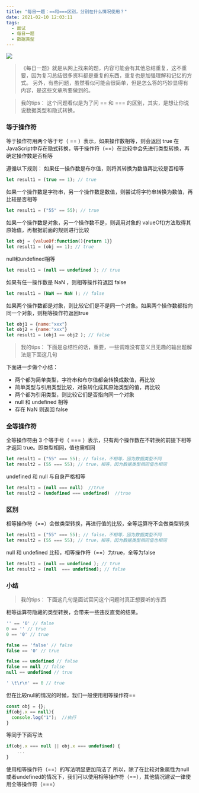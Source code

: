 ```yaml
---
title: "每日一题：==和===区别，分别在什么情况使用？"
date: 2021-02-10 12:03:11
tags:
  - 面试
  - 每日一题
  - 数据类型
---
```


<!--banner-pic|sticker|content-img|content-img-half-->
<img class="banner-pic" src="http://oss.slybootslion.com/blog/v2-71672f9adef108d86be2a7b8ab71cbbe_r.jpg?x-oss-process=image/auto-orient,1/quality,q_80/watermark,text_c2x5Ym9vdHNsaW9u,color_ffffff,size_40,shadow_70,t_74,x_10,y_10"/>

>《每日一题》就是从网上找来的题，内容可能会有其他总结重复，这不重要，因为复习总结很多资料都是重复的东西，重复也是加强理解和记忆的方式。
> 另外，有些问题，虽然看似可能会很简单，但是怎么答的巧妙显得有内容，是这些文章所要做到的。

> 我的tips：
> 这个问题看似是为了问 == 和 === 的区别，其实，是想让你说说数据类型和隐式转换。

### 等于操作符

等于操作符用两个等于号（ == ）表示，如果操作数相等，则会返回 true
在JavaScript中存在隐式转换，等于操作符（==）在比较中会先进行类型转换，再确定操作数是否相等

遵循以下规则：
如果任一操作数是布尔值，则将其转换为数值再比较是否相等

```js
let result1 = (true == 1); // true
```

如果一个操作数是字符串，另一个操作数是数值，则尝试将字符串转换为数值，再比较是否相等

```js
let result1 = ("55" == 55); // true
```

如果一个操作数是对象，另一个操作数不是，则调用对象的 valueOf()方法取得其原始值，再根据前面的规则进行比较

```js
let obj = {valueOf:function(){return 1}}
let result1 = (obj == 1); // true
```

null和undefined相等

```js
let result1 = (null == undefined ); // true
```

如果有任一操作数是 NaN ，则相等操作符返回 false
```js
let result1 = (NaN == NaN ); // false
```

如果两个操作数都是对象，则比较它们是不是同一个对象。如果两个操作数都指向同一个对象，则相等操作符返回true

```js
let obj1 = {name:"xxx"}
let obj2 = {name:"xxx"}
let result1 = (obj1 == obj2 ); // false
```

> 我的tips：
> 下面是总结性的话，重要，一些调难没有意义且无趣的输出题解法是下面这几句

下面进一步做个小结：

- 两个都为简单类型，字符串和布尔值都会转换成数值，再比较
- 简单类型与引用类型比较，对象转化成其原始类型的值，再比较
- 两个都为引用类型，则比较它们是否指向同一个对象
- null 和 undefined 相等
- 存在 NaN 则返回 false

<!-- more -->
### 全等操作符

全等操作符由 3 个等于号（ === ）表示，只有两个操作数在不转换的前提下相等才返回 true。即类型相同，值也需相同

```js
let result1 = ("55" === 55); // false，不相等，因为数据类型不同
let result2 = (55 === 55); // true，相等，因为数据类型相同值也相同
```

undefined 和 null 与自身严格相等
```js
let result1 = (null === null)  //true
let result2 = (undefined === undefined)  //true
```

### 区别

相等操作符（==）会做类型转换，再进行值的比较，全等运算符不会做类型转换

```js
let result1 = ("55" === 55); // false，不相等，因为数据类型不同
let result2 = (55 === 55); // true，相等，因为数据类型相同值也相同
```
null 和 undefined 比较，相等操作符（==）为true，全等为false
```js
let result1 = (null == undefined ); // true
let result2 = (null  === undefined); // false
```

### 小结

> 我的tips：
> 下面这几句是面试官问这个问题时真正想要听的东西

相等运算符隐藏的类型转换，会带来一些违反直觉的结果。
```js
'' == '0' // false
0 == '' // true
0 == '0' // true

false == 'false' // false
false == '0' // true

false == undefined // false
false == null // false
null == undefined // true

' \t\r\n' == 0 // true
```

但在比较null的情况的时候，我们一般使用相等操作符==
```js
const obj = {};
if(obj.x == null){
  console.log("1");  //执行
}
```

等同于下面写法
```js
if(obj.x === null || obj.x === undefined) {
    ...
}
```
使用相等操作符（==）的写法明显更加简洁了
所以，除了在比较对象属性为null或者undefined的情况下，我们可以使用相等操作符（==），其他情况建议一律使用全等操作符（===）

